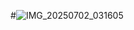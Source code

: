 #![IMG_20250702_031605](https://github.com/user-attachments/assets/671647b1-8c5c-4b6a-b15f-cf12e61c1b8c)
